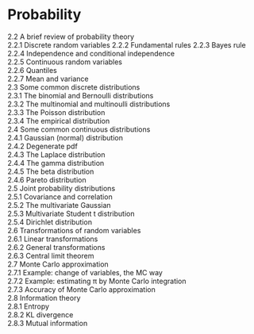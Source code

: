 # Probability
2.2 A brief review of probability theory  
 2.2.1 Discrete random variables
 2.2.2 Fundamental rules
 2.2.3 Bayes rule  
 2.2.4 Independence and conditional independence  
 2.2.5 Continuous random variables  
 2.2.6 Quantiles  
 2.2.7 Mean and variance  
2.3 Some common discrete distributions  
 2.3.1 The binomial and Bernoulli distributions  
 2.3.2 The multinomial and multinoulli distributions  
 2.3.3 The Poisson distribution  
 2.3.4 The empirical distribution  
2.4 Some common continuous distributions  
 2.4.1 Gaussian (normal) distribution  
 2.4.2 Degenerate pdf   
 2.4.3 The Laplace distribution  
 2.4.4 The gamma distribution  
 2.4.5 The beta distribution  
 2.4.6 Pareto distribution  
2.5 Joint probability distributions  
 2.5.1 Covariance and correlation  
 2.5.2 The multivariate Gaussian  
 2.5.3 Multivariate Student t distribution  
 2.5.4 Dirichlet distribution  
2.6 Transformations of random variables  
 2.6.1 Linear transformations  
 2.6.2 General transformations  
 2.6.3 Central limit theorem  
2.7 Monte Carlo approximation  
 2.7.1 Example: change of variables, the MC way  
 2.7.2 Example: estimating π by Monte Carlo integration  
 2.7.3 Accuracy of Monte Carlo approximation  
2.8 Information theory  
 2.8.1 Entropy  
 2.8.2 KL divergence  
 2.8.3 Mutual information  
